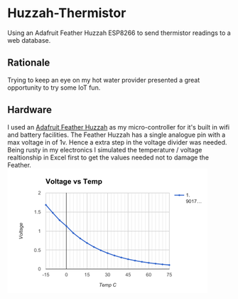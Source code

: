 # Huzzah-Thermistor
Using an Adafruit Feather Huzzah ESP8266 to send thermistor readings to a web database.

## Rationale
Trying to keep an eye on my hot water provider presented a great opportunity to try some IoT fun. 

## Hardware
I used an [Adafruit Feather Huzzah](https://learn.adafruit.com/adafruit-feather-huzzah-esp8266/overview) as my micro-controller for it's built in wifi and battery facilities.
The Feather Huzzah has a single analogue pin with a max voltage in of 1v.
Hence a extra step in the voltage divider was needed. Being rusty in my electronics I simulated the temperature / voltage realtionship in Excel first to get the values needed not to damage the Feather.
![Temp-Voltage Graph](misc/volt_graph.png)

